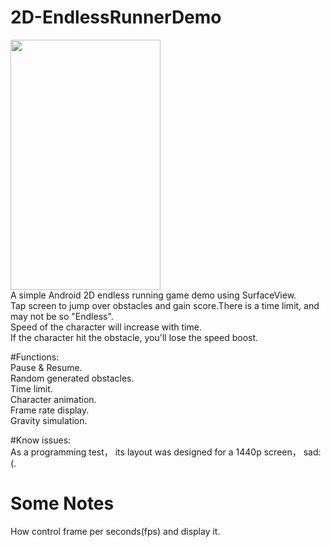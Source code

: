# 2D-EndlessRunnerDemo
<img src="http://raw.github.com/soapwang/2D-EndlessRunnerDemo/master/Screenshot.png" width="240" height="400" /><br/>
A simple Android 2D endless running game demo using SurfaceView.<br/>
Tap screen to jump over obstacles and gain score.There is a time limit, and may not be so "Endless".<br/>
Speed of the character will increase with time.<br/>
If the character hit the obstacle, you'll lose the speed boost.<br/>

#Functions:<br/>
Pause & Resume.<br/>
Random generated obstacles.<br/>
Time limit.<br/>
Character animation.<br/>
Frame rate display.<br/>
Gravity simulation.<br/>

#Know issues:<br/>
As a programming test， its layout was designed for a 1440p screen， sad:(.

# Some Notes
How control frame per seconds(fps) and display it.

